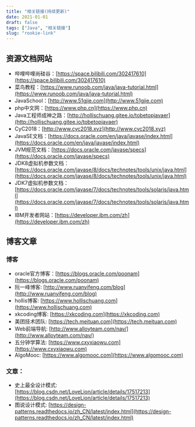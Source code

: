 ```yaml
---
title: "相关链接(持续更新)"
date: 2021-01-01
draft: false
tags: ["Java", "相关链接"]
slug: "rookie-link"
---
```


## 资源文档网站
- 哔哩哔哩尚硅谷：[https://space.bilibili.com/302417610](https://space.bilibili.com/302417610)
- 菜鸟教程：[https://www.runoob.com/java/java-tutorial.html](https://www.runoob.com/java/java-tutorial.html)
- JavaSchool：[http://www.51gjie.com](http://www.51gjie.com)
- php中文网：[https://www.php.cn](https://www.php.cn)
- Java工程师成神之路：[http://hollischuang.gitee.io/tobetopjavaer](http://hollischuang.gitee.io/tobetopjavaer)
- CyC2018：[http://www.cyc2018.xyz](http://www.cyc2018.xyz)
- JavaSE文档：[https://docs.oracle.com/en/java/javase/index.html](https://docs.oracle.com/en/java/javase/index.html)
- JVM规范文档：[https://docs.oracle.com/javase/specs](https://docs.oracle.com/javase/specs)
- JDK8虚拟机参数文档：[https://docs.oracle.com/javase/8/docs/technotes/tools/unix/java.html](https://docs.oracle.com/javase/8/docs/technotes/tools/unix/java.html)
- JDK7虚拟机参数文档：[https://docs.oracle.com/javase/7/docs/technotes/tools/solaris/java.html](https://docs.oracle.com/javase/7/docs/technotes/tools/solaris/java.html)
- IBM开发者网站：[https://developer.ibm.com/zh](https://developer.ibm.com/zh)

## 博客文章

### 博客
- oracle官方博客：[https://blogs.oracle.com/poonam](https://blogs.oracle.com/poonam)
- 阮一峰博客: [http://www.ruanyifeng.com/blog](http://www.ruanyifeng.com/blog)
- hollis博客: [https://www.hollischuang.com](https://www.hollischuang.com)
- xkcoding博客: [https://xkcoding.com](https://xkcoding.com)
- 美团技术团队: [https://tech.meituan.com](https://tech.meituan.com)
- Web前端导航: [http://www.alloyteam.com/nav/](http://www.alloyteam.com/nav/)
- 五分钟学算法: [https://www.cxyxiaowu.com](https://www.cxyxiaowu.com)
- AlgoMooc: [https://www.algomooc.com](https://www.algomooc.com)

### 文章：
- 史上最全设计模式: [https://blog.csdn.net/LoveLion/article/details/17517213](https://blog.csdn.net/LoveLion/article/details/17517213)
- 图说设计模式: [https://design-patterns.readthedocs.io/zh_CN/latest/index.html](https://design-patterns.readthedocs.io/zh_CN/latest/index.html)
